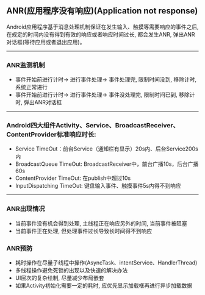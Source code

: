 ## ANR(应用程序没有响应)(Application not response)
Android应用程序基于消息处理机制保证在发生输入、触摸等需要响应的事件之后, 在规定的时间内没有得到有效的响应或者响应时间过长, 都会发生ANR, 
弹出ANR对话框(等待应用或者退出应用)。

---

### ANR监测机制
* 事件开始前进行计时-> 进行事件处理-> 事件处理完, 限制时间没到, 移除计时, 系统正常进行 <br />
* 事件开始前进行计时-> 进行事件处理-> 事件没处理完, 限制时间已到, 移除计时, 弹出ANR对话框

---

### Android四大组件Activity、Service、BroadcastReceiver、ContentProvider标准响应时长: 
* Service TimeOut：前台Service（通知栏有显示）20s内、后台Service200s内 <br />
* BroadcastQueue TimeOut: BroadcastReceiver中，前台广播10s，后台广播60s <br />
* ContentProvider TimeOut: 在publish中超过10s <br />
* InputDispatching TimeOut: 键盘输入事件、触摸事件5s内得不到响应

---

### ANR出现情况
* 当前事件没有机会得到处理, 主线程正在响应另外的时间, 当前事件被阻塞 <br />
* 当前事件正在处理, 但处理事件过长导致长时间得不到响应

### ANR预防
* 耗时操作在尽量子线程中操作(AsyncTask、intentService、HandlerThread) <br />
* 多线程操作避免死锁的出现以及快速的解决办法 <br />
* UI层次的复杂绘制, 尽量减少布局嵌套 <br />
* 如果Activity初始化需要一定的耗时, 应优先显示加载框再进行异步加载数据
